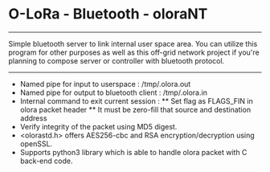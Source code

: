 # O-LoRa - Bluetooth - oloraNT
*********************************************************************************************************
Simple bluetooth server to link internal user space area. You can utilize this program for other purposes as well as this off-grid network project if you're planning to compose server or controller with bluetooth protocol.

*********************************************************************************************************
* Named pipe for input to userspace	: /tmp/.olora.out
* Named pipe for output to bluetooth client	: /tmp/.olora.in
* Internal command to exit current session 	:
** Set flag as FLAGS_FIN in olora packet header
** It must be zero-fill that source and destination address 
* Verify integrity of the packet using MD5 digest. 
* <olorastd.h> offers AES256-cbc and RSA encryption/decryption using openSSL.
* Supports python3 library which is able to handle olora packet with C back-end code.